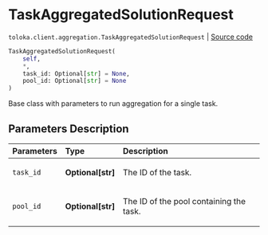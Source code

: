 # TaskAggregatedSolutionRequest
`toloka.client.aggregation.TaskAggregatedSolutionRequest` | [Source code](https://github.com/Toloka/toloka-kit/blob/v1.0.1/src/client/aggregation.py#L52)

```python
TaskAggregatedSolutionRequest(
    self,
    *,
    task_id: Optional[str] = None,
    pool_id: Optional[str] = None
)
```

Base class with parameters to run aggregation for a single task.

## Parameters Description

| Parameters | Type | Description |
| :----------| :----| :-----------|
`task_id`|**Optional\[str\]**|<p>The ID of the task.</p>
`pool_id`|**Optional\[str\]**|<p>The ID of the pool containing the task.</p>
